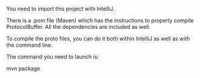 You need to import this project with IntelliJ.

There is a .pom file (Maven) which has the instructions to properly compile ProtocolBuffer.
All the dependencies are included as well.

To compile the proto files, you can do it both within IntelliJ as well as with the command line.

The command you need to launch is:

mvn package